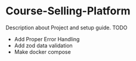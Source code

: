 # Course-Selling-Platform

Description about Project and setup guide.
TODO 
- Add Proper Error Handling 
- Add zod data validation
- Make docker compose 
